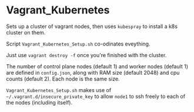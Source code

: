 Vagrant_Kubernetes
==================

Sets up a cluster of vagrant nodes, then uses `kubespray` to install a k8s cluster on them.

Script `Vagrant_Kubernetes_Setup.sh` co-odinates eveything.

Just use `vagrant destroy -f` once you're finished with the cluster.

The number of control plane nodes (default 1) and worker nodes (default 1) are defined in `config.json`, along with RAM size (default 2048) and cpu counts (default 2). Each node is the same size.

`Vagrant_Kubernetes_Setup.sh` makes use of `~/.vagrant.d/insecure_private_key` to allow `node1` to ssh freely to each of the nodes (including itself). 
